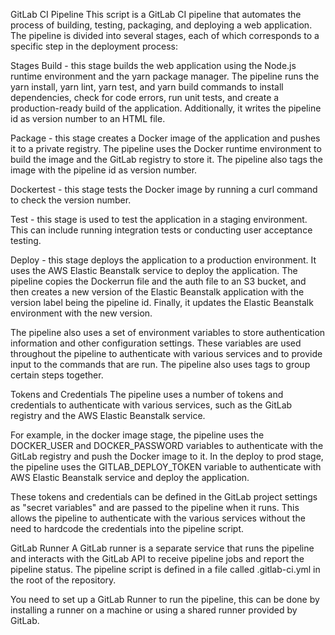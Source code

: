 GitLab CI Pipeline
This script is a GitLab CI pipeline that automates the process of building, testing, packaging, and deploying a web application. The pipeline is divided into several stages, each of which corresponds to a specific step in the deployment process:

Stages
Build - this stage builds the web application using the Node.js runtime environment and the yarn package manager. The pipeline runs the yarn install, yarn lint, yarn test, and yarn build commands to install dependencies, check for code errors, run unit tests, and create a production-ready build of the application. Additionally, it writes the pipeline id as version number to an HTML file.

Package - this stage creates a Docker image of the application and pushes it to a private registry. The pipeline uses the Docker runtime environment to build the image and the GitLab registry to store it. The pipeline also tags the image with the pipeline id as version number.

Dockertest - this stage tests the Docker image by running a curl command to check the version number.

Test - this stage is used to test the application in a staging environment. This can include running integration tests or conducting user acceptance testing.

Deploy - this stage deploys the application to a production environment. It uses the AWS Elastic Beanstalk service to deploy the application. The pipeline copies the Dockerrun file and the auth file to an S3 bucket, and then creates a new version of the Elastic Beanstalk application with the version label being the pipeline id. Finally, it updates the Elastic Beanstalk environment with the new version.

The pipeline also uses a set of environment variables to store authentication information and other configuration settings. These variables are used throughout the pipeline to authenticate with various services and to provide input to the commands that are run. The pipeline also uses tags to group certain steps together.

Tokens and Credentials
The pipeline uses a number of tokens and credentials to authenticate with various services, such as the GitLab registry and the AWS Elastic Beanstalk service.

For example, in the docker image stage, the pipeline uses the DOCKER_USER and DOCKER_PASSWORD variables to authenticate with the GitLab registry and push the Docker image to it. In the deploy to prod stage, the pipeline uses the GITLAB_DEPLOY_TOKEN variable to authenticate with AWS Elastic Beanstalk service and deploy the application.

These tokens and credentials can be defined in the GitLab project settings as "secret variables" and are passed to the pipeline when it runs. This allows the pipeline to authenticate with the various services without the need to hardcode the credentials into the pipeline script.

GitLab Runner
A GitLab runner is a separate service that runs the pipeline and interacts with the GitLab API to receive pipeline jobs and report the pipeline status. The pipeline script is defined in a file called .gitlab-ci.yml in the root of the repository.

You need to set up a GitLab Runner to run the pipeline, this can be done by installing a runner on a machine or using a shared runner provided by GitLab.
